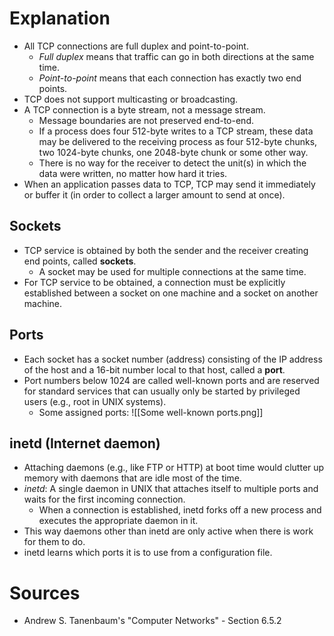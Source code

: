 # Explanation
- All TCP connections are full duplex and point-to-point.
	- *Full duplex* means that traffic can go in both directions at the same time.
	- *Point-to-point* means that each connection has exactly two end points.
- TCP does not support multicasting or broadcasting.
- A TCP connection is a byte stream, not a message stream.
	- Message boundaries are not preserved end-to-end.
	- If a process does four 512-byte writes to a TCP stream, these data may be delivered to the receiving process as four 512-byte chunks, two 1024-byte chunks, one 2048-byte chunk or some other way.
	- There is no way for the receiver to detect the unit(s) in which the data were written, no matter how hard it tries.
- When an application passes data to TCP, TCP may send it immediately or buffer it (in order to collect a larger amount to send at once).

## Sockets
- TCP service is obtained by both the sender and the receiver creating end points, called **sockets**.
	- A socket may be used for multiple connections at the same time.
- For TCP service to be obtained, a connection must be explicitly established between a socket on one machine and a socket on another machine.

## Ports
- Each socket has a socket number (address) consisting of the IP address of the host and a 16-bit number local to that host, called a **port**.
- Port numbers below 1024 are called well-known ports and are reserved for standard services that can usually only be started by privileged users (e.g., root in UNIX systems).
	- Some assigned ports: ![[Some well-known ports.png]]

## inetd (Internet daemon)
- Attaching daemons (e.g., like FTP or HTTP) at boot time would clutter up memory with daemons that are idle most of the time.
- *inetd*: A single daemon in UNIX that attaches itself to multiple ports and waits for the first incoming connection.
	- When a connection is established, inetd forks off a new process and executes the appropriate daemon in it.
- This way daemons other than inetd are only active when there is work for them to do.
- inetd learns which ports it is to use from a configuration file.

# Sources
- Andrew S. Tanenbaum's "Computer Networks" - Section 6.5.2
